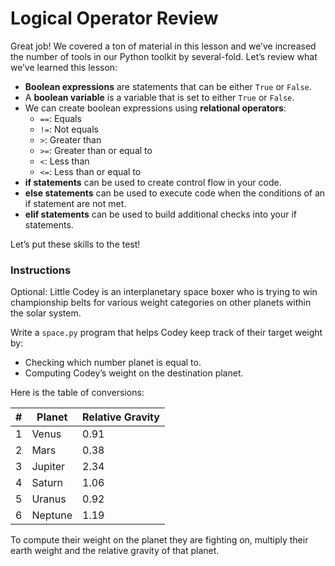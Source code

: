 # Logical Operator Review

Great job! We covered a ton of material in this lesson and we’ve increased the number of tools in our Python toolkit by several-fold. Let’s review what we’ve learned this lesson:

- **Boolean expressions** are statements that can be either `True` or `False`.
- A **boolean variable** is a variable that is set to either `True` or `False`.
- We can create boolean expressions using **relational operators**:
  - `==`: Equals
  - `!=`: Not equals
  - `>`: Greater than
  - `>=`: Greater than or equal to
  - `<`: Less than
  - `<=`: Less than or equal to
- **if statements** can be used to create control flow in your code.
- **else statements** can be used to execute code when the conditions of an if statement are not met.
- **elif statements** can be used to build additional checks into your if statements.

Let’s put these skills to the test!

### Instructions

Optional: Little Codey is an interplanetary space boxer who is trying to win championship belts for various weight categories on other planets within the solar system.

Write a `space.py` program that helps Codey keep track of their target weight by:

- Checking which number planet is equal to.
- Computing Codey’s weight on the destination planet.

Here is the table of conversions:

| # | Planet  | Relative Gravity |
|---|---------|------------------|
| 1 | Venus   | 0.91             |
| 2 | Mars    | 0.38             |
| 3 | Jupiter | 2.34             |
| 4 | Saturn  | 1.06             |
| 5 | Uranus  | 0.92             |
| 6 | Neptune | 1.19             |

To compute their weight on the planet they are fighting on, multiply their earth weight and the relative gravity of that planet.